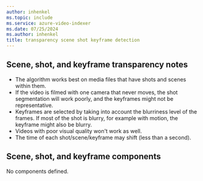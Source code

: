 ```yaml
---
author: inhenkel
ms.topic: include 
ms.service: azure-video-indexer
ms.date: 07/25/2024
ms.author: inhenkel
title: transparency scene shot keyframe detection
---
```


## Scene, shot, and keyframe transparency notes

- The algorithm works best on media files that have shots and scenes within them.  
- If the video is filmed with one camera that never moves, the shot segmentation will work poorly, and the keyframes might not be representative. 
- Keyframes are selected by taking into account the blurriness level of the frames. If most of the shot is blurry, for example with motion, the keyframe might also be blurry. 
- Videos with poor visual quality won't work as well. 
- The time of each shot/scene/keyframe may shift (less than a second).

## Scene, shot, and keyframe components

No components defined.